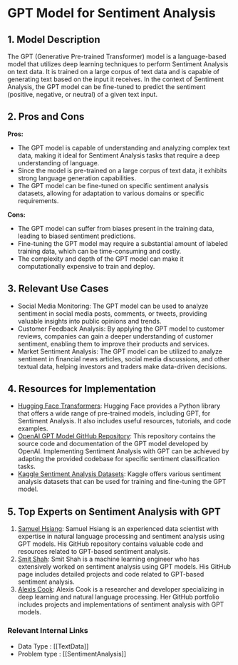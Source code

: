 # GPT Model for Sentiment Analysis

## 1. Model Description
The GPT (Generative Pre-trained Transformer) model is a language-based model that utilizes deep learning techniques to perform Sentiment Analysis on text data. It is trained on a large corpus of text data and is capable of generating text based on the input it receives. In the context of Sentiment Analysis, the GPT model can be fine-tuned to predict the sentiment (positive, negative, or neutral) of a given text input.

## 2. Pros and Cons
**Pros:**
- The GPT model is capable of understanding and analyzing complex text data, making it ideal for Sentiment Analysis tasks that require a deep understanding of language.
- Since the model is pre-trained on a large corpus of text data, it exhibits strong language generation capabilities.
- The GPT model can be fine-tuned on specific sentiment analysis datasets, allowing for adaptation to various domains or specific requirements.

**Cons:**
- The GPT model can suffer from biases present in the training data, leading to biased sentiment predictions.
- Fine-tuning the GPT model may require a substantial amount of labeled training data, which can be time-consuming and costly.
- The complexity and depth of the GPT model can make it computationally expensive to train and deploy.

## 3. Relevant Use Cases
- Social Media Monitoring: The GPT model can be used to analyze sentiment in social media posts, comments, or tweets, providing valuable insights into public opinions and trends.
- Customer Feedback Analysis: By applying the GPT model to customer reviews, companies can gain a deeper understanding of customer sentiment, enabling them to improve their products and services.
- Market Sentiment Analysis: The GPT model can be utilized to analyze sentiment in financial news articles, social media discussions, and other textual data, helping investors and traders make data-driven decisions.

## 4. Resources for Implementation
- [Hugging Face Transformers](https://huggingface.co/transformers/): Hugging Face provides a Python library that offers a wide range of pre-trained models, including GPT, for Sentiment Analysis. It also includes useful resources, tutorials, and code examples.
- [OpenAI GPT Model GitHub Repository](https://github.com/openai/gpt-2): This repository contains the source code and documentation of the GPT model developed by OpenAI. Implementing Sentiment Analysis with GPT can be achieved by adapting the provided codebase for specific sentiment classification tasks.
- [Kaggle Sentiment Analysis Datasets](https://www.kaggle.com/c/sentiment-analysis-on-movie-reviews/data): Kaggle offers various sentiment analysis datasets that can be used for training and fine-tuning the GPT model.

## 5. Top Experts on Sentiment Analysis with GPT
1. [Samuel Hsiang](https://github.com/samthetechie): Samuel Hsiang is an experienced data scientist with expertise in natural language processing and sentiment analysis using GPT models. His GitHub repository contains valuable code and resources related to GPT-based sentiment analysis.
2. [Smit Shah](https://github.com/SmitShah07): Smit Shah is a machine learning engineer who has extensively worked on sentiment analysis using GPT models. His GitHub page includes detailed projects and code related to GPT-based sentiment analysis.
3. [Alexis Cook](https://github.com/alexis-evelyn): Alexis Cook is a researcher and developer specializing in deep learning and natural language processing. Her GitHub portfolio includes projects and implementations of sentiment analysis with GPT models.


 ### Relevant Internal Links
- Data Type : [[TextData]]
- Problem type : [[SentimentAnalysis]]

